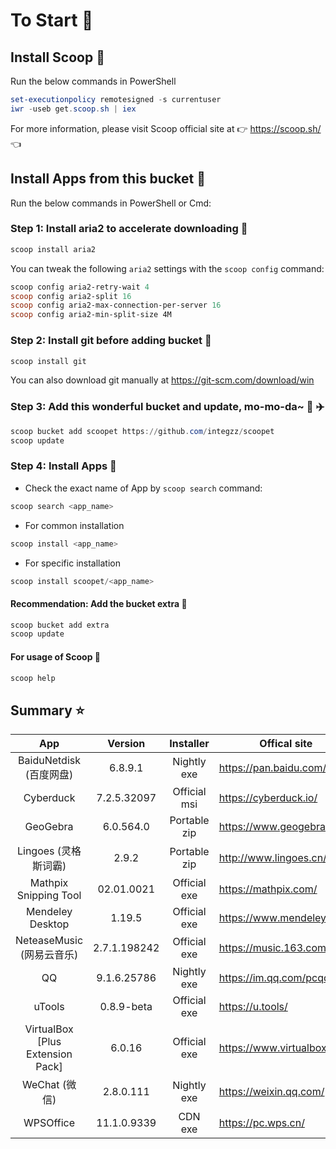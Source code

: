 # To Start 🏃

## Install Scoop 🚴

Run the below commands in PowerShell

``` powershell
set-executionpolicy remotesigned -s currentuser
iwr -useb get.scoop.sh | iex
```

For more information, please visit Scoop official site at 👉 https://scoop.sh/ 👈

## Install Apps from this bucket 🚗

Run the below commands in PowerShell or Cmd:

### Step 1: Install aria2 to accelerate downloading 🚅

```powershell
scoop install aria2
```

You can tweak the following `aria2` settings with the `scoop config` command:

```powershell
scoop config aria2-retry-wait 4
scoop config aria2-split 16
scoop config aria2-max-connection-per-server 16
scoop config aria2-min-split-size 4M
```

### Step 2: Install git before adding bucket 🎫

```powershell
scoop install git
```

You can also download git manually at https://git-scm.com/download/win

### Step 3: Add this wonderful bucket and update, mo-mo-da~ 💋 ✈️

```powershell
scoop bucket add scoopet https://github.com/integzz/scoopet
scoop update
```

###  Step 4: Install Apps 🚀

- Check the exact name of App by `scoop search` command:

```powershell
scoop search <app_name>
```

- For common installation

``` powershell
scoop install <app_name>
```

- For specific installation

```powershell
scoop install scoopet/<app_name>
```

#### Recommendation: Add the bucket extra 💯

``` powershell
scoop bucket add extra
scoop update
```

#### For usage of Scoop 📖

```powershell
scoop help
```

## Summary ⭐️

|               App                |   Version    |  Installer   | Offical site               |
| :------------------------------: | :----------: | :----------: | -------------------------- |
|     BaiduNetdisk  (百度网盘)     |   6.8.9.1    | Nightly exe  | https://pan.baidu.com/      |
|            Cyberduck             | 7.2.5.32097  | Official msi | https://cyberduck.io/       |
|             GeoGebra             |  6.0.564.0   | Portable zip | https://www.geogebra.org/   |
|       Lingoes (灵格斯词霸)       |    2.9.2     | Portable zip | http://www.lingoes.cn/      |
|      Mathpix Snipping Tool       |  02.01.0021  | Official exe | https://mathpix.com/        |
|         Mendeley Desktop         |    1.19.5    | Official exe | https://www.mendeley.com/   |
|    NeteaseMusic  (网易云音乐)    | 2.7.1.198242 | Official exe | https://music.163.com/      |
|                QQ                | 9.1.6.25786  | Nightly exe  | https://im.qq.com/pcqq/     |
|              uTools              |  0.8.9-beta  | Official exe | https://u.tools/            |
| VirtualBox [Plus Extension Pack] |    6.0.16    | Official exe | https://www.virtualbox.org/ |
|          WeChat  (微信)          |  2.8.0.111   | Nightly exe  | https://weixin.qq.com/      |
|            WPSOffice             | 11.1.0.9339  |   CDN exe    | https://pc.wps.cn/          |
